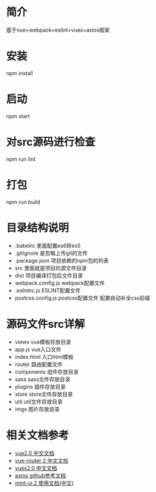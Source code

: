 # 简介
基于vue+webpack+eslint+vuex+axios框架

# 安装
npm install

# 启动
npm start

# 对src源码进行检查
npm run lint

# 打包
npm run build

#  目录结构说明
* .babelrc 里面配置es6转es5
* .gitignore 是忽略上传git的文件
* .package.json 项目依赖的npm包的列表
* src 里面就是项目的源文件目录
* dist 项目编译打包后文件目录
* webpack.config.js webpack配置文件
* .eslintrc.js ESLINT配置文件
* postcss.config.js postcss配置文件 配置自动补全css前缀

# 源码文件src详解
* views vue模板存放目录
* app.js vue入口文件
* index.html 入口html模板
* router 路由配置文件
* components 组件存放目录
* sass sass文件存放目录
* plugins 插件存放目录
* store store文件存放目录
* util util文件存放目录
* imgs 图片存放目录

# 相关文档参考
* [vue2.0 中文文档](https://cn.vuejs.org/v2/guide/)
* [vue-router 2 中文文档](https://router.vuejs.org/zh-cn/)
* [vuex2.0 中文文档](https://vuex.vuejs.org/zh-cn/)
* [axios github参考文档](https://github.com/mzabriskie/axios)
* [mint-ui 2 使用文档(中文)](http://mint-ui.github.io/docs/#/zh-cn2)
